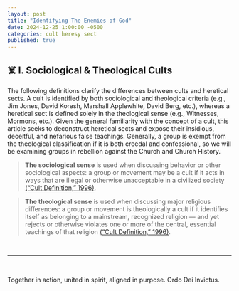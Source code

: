 ```yaml
---
layout: post
title: "Identifying The Enemies of God"
date: 2024-12-25 1:00:00 -0500
categories: cult heresy sect
published: true
---
```


## ☠️ I. Sociological & Theological Cults
<a name="sociological-theological" href="#contents" style="font-size:2.1em;"></a>

The following definitions clarify the differences between cults and heretical sects. A cult is identified by both sociological and theological criteria (e.g., Jim Jones, David Koresh, Marshall Applewhite, David Berg, etc.), whereas a heretical sect is defined solely in the theological sense (e.g., Witnesses, Mormons, etc.). Given the general familiarity with the concept of a cult, this article seeks to deconstruct heretical sects and expose their insidious, deceitful, and nefarious false teachings. Generally, a group is exempt from the theological classification if it is both creedal and confessional, so we will be examining groups in rebellion against the Church and Church History.

> **The sociological sense** is used when discussing behavior or other sociological aspects: a group or movement may be a cult if it acts in ways that are illegal or otherwise unacceptable in a civilized society [(&ldquo;Cult Definition,&rdquo; 1996)](https://www.cultdefinition.com/#cult-meanings-of-the-term-vary).

> **The theological sense** is used when discussing major religious differences: a group or movement is theologically a cult if it identifies itself as belonging to a mainstream, recognized religion — and yet rejects or otherwise violates one or more of the central, essential teachings of that religion [(&ldquo;Cult Definition,&rdquo; 1996)](https://www.cultdefinition.com/#cult-meanings-of-the-term-vary).


<br>

---

<br>

Together in action, united in spirit, aligned in purpose. Ordo Dei Invictus.

<script>
    var refTagger = {
        settings: {
            bibleVersion: 'NLT'
        }
    };

    (function(d, t) {
        var n=d.querySelector('[nonce]');
        refTagger.settings.nonce = n && (n.nonce||n.getAttribute('nonce'));
        var g = d.createElement(t), s = d.getElementsByTagName(t)[0];
        g.src = 'https://api.reftagger.com/v2/RefTagger.js';
        g.nonce = refTagger.settings.nonce;
        s.parentNode.insertBefore(g, s);
    }(document, 'script'));
</script>
